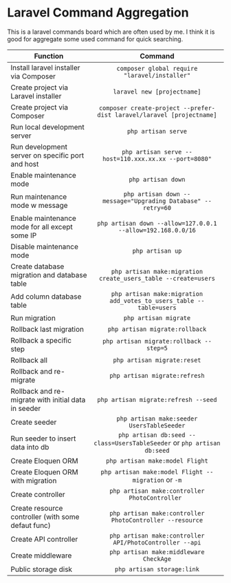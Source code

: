 # Laravel Command Aggregation

This is a laravel commands board which are often used by me. I think it is good for aggregate some used command for quick searching.

|                          Function                             |                    Command                                               |
| --------------------------------------------------------------|:------------------------------------------------------------------------:| 
| Install laravel installer via Composer                        | `composer global require "laravel/installer"`                            |
| Create project via Laravel installer                          | `laravel new [projectname]`                                              |
| Create project via Composer                                   | `composer create-project --prefer-dist laravel/laravel [projectname]`    |
| Run local development server                                  | `php artisan serve`                                                      |
| Run development server on specific port and host              | `php artisan serve --host=110.xxx.xx.xx --port=8080"`                    |
| Enable maintenance mode                                       | `php artisan down`                                                       |
| Run maintenance mode w message                                | `php artisan down --message="Upgrading Database" --retry=60`             |
| Enable maintenance mode for all except some IP                | `php artisan down --allow=127.0.0.1 --allow=192.168.0.0/16`              |
| Disable maintenance mode                                      | `php artisan up`                                                         |
| Create database migration and database table                  | `php artisan make:migration create_users_table --create=users`           |
| Add column database table                                     | `php artisan make:migration add_votes_to_users_table --table=users`      |
| Run migration                                                 | `php artisan migrate`                                                    |
| Rollback last migration                                       | `php artisan migrate:rollback`                                           |
| Rollback a specific step                                      | `php artisan migrate:rollback --step=5`                                  |
| Rollback all                                                  | `php artisan migrate:reset`                                              |
| Rollback and re-migrate                                       | `php artisan migrate:refresh`                                            |
| Rollback and re-migrate with initial data in seeder           | `php artisan migrate:refresh --seed`                                     |
| Create seeder                                                 | `php artisan make:seeder UsersTableSeeder`                               |
| Run seeder to insert data into db                             | `php artisan db:seed --class=UsersTableSeeder` or `php artisan db:seed`  |
| Create Eloquen ORM                                            | `php artisan make:model Flight`                                          |
| Create Eloquen ORM with migration                             | `php artisan make:model Flight --migration` or `-m`                      |
| Create controller                                             | `php artisan make:controller PhotoController `                           |
| Create resource controller (with some defaut func)            | `php artisan make:controller PhotoController --resource`                 |
| Create API controller                                         | `php artisan make:controller API/PhotoController --api`                  |
| Create middleware                                             | `php artisan make:middleware CheckAge`                                   |
| Public storage disk                                           | `php artisan storage:link`                                               |

